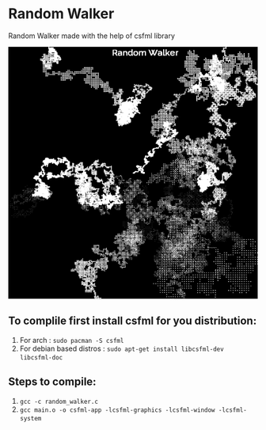 # Random Walker
Random Walker made with the help of csfml library

![Image of Yaktocat](https://github.com/PraveenKum11/csfml/blob/main/random_walker.png)

## To complile first install csfml for you distribution:
1) For arch : ```sudo pacman -S csfml```
2) For debian based distros : ```sudo apt-get install libcsfml-dev libcsfml-doc```

## Steps to compile:
1) ```gcc -c random_walker.c```
2) ```gcc main.o -o csfml-app -lcsfml-graphics -lcsfml-window -lcsfml-system```
